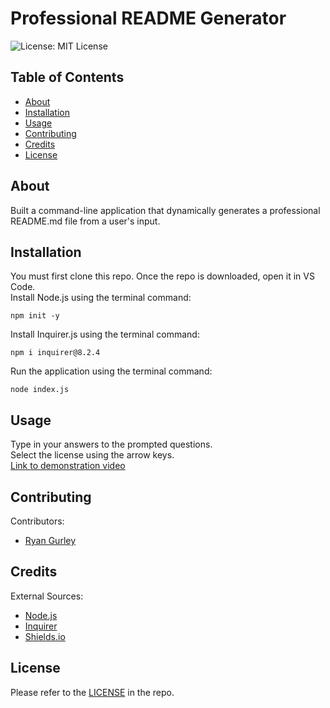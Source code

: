 # Professional README Generator

![License: MIT License](https://img.shields.io/badge/License-MIT-green.svg)

## Table of Contents

- [About](#about)
- [Installation](#installation)
- [Usage](#usage)
- [Contributing](#contributing)
- [Credits](#credits)
- [License](#license)

## About

Built a command-line application that dynamically generates a professional README.md file from a user's input.

## Installation

You must first clone this repo. Once the repo is downloaded, open it in VS Code. <br />
Install Node.js using the terminal command:
```console
npm init -y
```
Install Inquirer.js using the terminal command:
```console
npm i inquirer@8.2.4
```
Run the application using the terminal command:
```console
node index.js
```

## Usage

Type in your answers to the prompted questions. <br />
Select the license using the arrow keys. <br />
[Link to demonstration video](https://drive.google.com/file/d/18jzMA4Rswo_ptyFehnSRr1d_KgSEer02/view)

## Contributing

Contributors: <br />

- [Ryan Gurley](https://github.com/gurleyryan)


## Credits

External Sources: <br />
- [Node.js](https://nodejs.org/en) <br />
- [Inquirer](https://www.npmjs.com/package/inquirer) <br />
- [Shields.io](https://shields.io/)


## License

Please refer to the [LICENSE](https://github.com/gurleyryan/readme-generator?tab=MIT-1-ov-file) in the repo.
